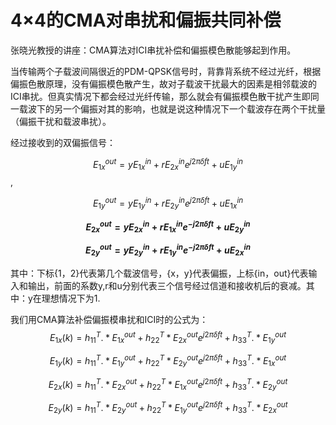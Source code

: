 # 4×4的CMA对串扰和偏振共同补偿

张晓光教授的讲座：CMA算法对ICI串扰补偿和偏振模色散能够起到作用。

当传输两个子载波间隔很近的PDM-QPSK信号时，背靠背系统不经过光纤，根据偏振色散原理，没有偏振模色散产生，故对子载波干扰最大的因素是相邻载波的ICI串扰。但真实情况下都会经过光纤传输，那么就会有偏振模色散干扰产生即同一载波下的另一个偏振对其的影响，也就是说这种情况下一个载波存在两个干扰量（偏振干扰和载波串扰）。

经过接收到的双偏振信号：

$$E^{out}_{1x}=yE^{in}_{1x}+rE^{in}_{2x}e^{j2\pi \delta ft}+uE^{in}_{1y}$$,

$$E^{out}_{1y}=yE^{in}_{1y}+rE^{in}_{2y}e^{j2\pi \delta ft}+uE^{in}_{1x}$$

****$$E^{out}_{2x}=yE^{in}_{2x}+rE^{in}_{1x}e^{-j2\pi \delta ft}+uE^{in}_{2y}$$****

****$$E^{out}_{2y}=yE^{in}_{2y}+rE^{in}_{1y}e^{-j2\pi \delta ft}+uE^{in}_{2x}$$****

其中：下标{1，2}代表第几个载波信号，{x，y}代表偏振，上标{in，out}代表输入和输出，前面的系数y,r和u分别代表三个信号经过信道和接收机后的衰减。其中：y在理想情况下为1.

我们用CMA算法补偿偏振模串扰和ICI时的公式为：$$E_{1x}(k)=h_{11}^T.*E^{out}_{1x}+h_{22}^T*E^{out}_{2x}e^{j2\pi \delta ft}+h^{T}_{33}.*E^{out}_{1y}$$

$$E_{1y}(k)=h_{11}^T.*E^{out}_{1y}+h_{22}^T*E^{out}_{2y}e^{j2\pi \delta ft}+h^{T}_{33}.*E^{out}_{1x}$$

$$E_{2x}(k)=h_{11}^T.*E^{out}_{2x}+h_{22}^T*E^{out}_{1x}e^{j2\pi \delta ft}+h^{T}_{33}.*E^{out}_{2y}$$

$$E_{2y}(k)=h_{11}^T.*E^{out}_{2y}+h_{22}^T*E^{out}_{1y}e^{j2\pi \delta ft}+h^{T}_{33}.*E^{out}_{2x}$$
